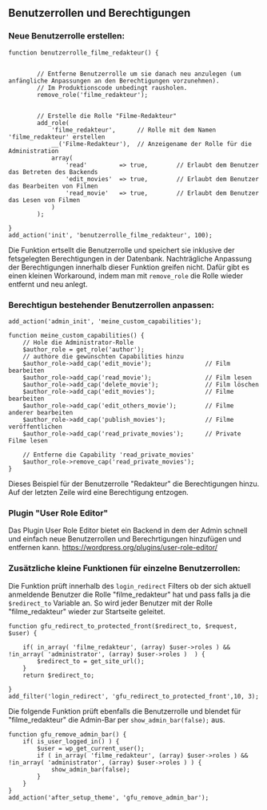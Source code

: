 ## Benutzerrollen und Berechtigungen

### Neue Benutzerrolle erstellen:

```
function benutzerrolle_filme_redakteur() {


        // Entferne Benutzerrolle um sie danach neu anzulegen (um anfängliche Anpassungen an den Berechtigungen vorzunehmen).
        // Im Produktionscode unbedingt rausholen.
        remove_role('filme_redakteur');


        // Erstelle die Rolle "Filme-Redakteur"
        add_role(
            'filme_redakteur',      // Rolle mit dem Namen 'filme_redakteur' erstellen
            __('Filme-Redakteur'),  // Anzeigename der Rolle für die Administration
            array(
                'read'         => true,        // Erlaubt dem Benutzer das Betreten des Backends
                'edit_movies'  => true,        // Erlaubt dem Benutzer das Bearbeiten von Filmen
                'read_movie'   => true,        // Erlaubt dem Benutzer das Lesen von Filmen
            )
        );

}
add_action('init', 'benutzerrolle_filme_redakteur', 100);
```

Die Funktion ertsellt die Benutzerrolle und speichert sie inklusive der fetsgelegten Berechtigungen in der Datenbank. Nachträgliche Anpassung der Berechtigungen innerhalb dieser Funktion greifen nicht. Dafür gibt es einen kleinen Workaround, indem man mit `remove_role` die Rolle wieder entfernt und neu anlegt.


### Berechtigun bestehender Benutzerrollen anpassen:

```
add_action('admin_init', 'meine_custom_capabilities');

function meine_custom_capabilities() {
    // Hole die Administrator-Rolle
    $author_role = get_role('author');
    // authore die gewünschten Capabilities hinzu
    $author_role->add_cap('edit_movie');               // Film bearbeiten
    $author_role->add_cap('read_movie');               // Film lesen
    $author_role->add_cap('delete_movie');             // Film löschen
    $author_role->add_cap('edit_movies');              // Filme bearbeiten
    $author_role->add_cap('edit_others_movie');        // Filme anderer bearbeiten
    $author_role->add_cap('publish_movies');           // Filme veröffentlichen
    $author_role->add_cap('read_private_movies');      // Private Filme lesen

    // Entferne die Capability 'read_private_movies'
    $author_role->remove_cap('read_private_movies');
}
```

Dieses Beispiel für der Benutzerrolle "Redakteur" die Berechtigungen hinzu. Auf der letzten Zeile wird eine Berechtigung entzogen.


### Plugin "User Role Editor"

Das Plugin User Role Editor bietet ein Backend in dem der Admin schnell und einfach neue Benutzerrollen und Berechrtigungen hinzufügen und entfernen kann. 
https://wordpress.org/plugins/user-role-editor/






### Zusätzliche kleine Funktionen für einzelne Benutzerrollen:

Die Funktion prüft innerhalb des `login_redirect` Filters ob der sich aktuell anmeldende Benutzer die Rolle "filme_redakteur" hat und pass falls ja die `$redirect_to` Variable an.
So wird jeder Benutzer mit der Rolle "filme_redakteur" wieder zur Startseite geleitet.

```
function gfu_redirect_to_protected_front($redirect_to, $request, $user) {

	if( in_array( 'filme_redakteur', (array) $user->roles ) && !in_array( 'administrator', (array) $user->roles )  ) {
		$redirect_to = get_site_url();
	}
	return $redirect_to;

}
add_filter('login_redirect', 'gfu_redirect_to_protected_front',10, 3);
```


Die folgende Funktion prüft ebenfalls die Benutzerrolle und blendet für "filme_redakteur" die Admin-Bar per `show_admin_bar(false);` aus.

```
function gfu_remove_admin_bar() {
	if( is_user_logged_in() ) {
		$user = wp_get_current_user();
		if ( in_array( 'filme_redakteur', (array) $user->roles ) && !in_array( 'administrator', (array) $user->roles ) ) {
			show_admin_bar(false);
		}
	}
}
add_action('after_setup_theme', 'gfu_remove_admin_bar');
```


